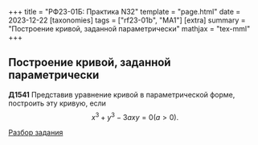 +++
title = "РФ23-01Б: Практика N32"
template = "page.html"
date = 2023-12-22
[taxonomies]
tags = ["rf23-01b", "MA1"]
[extra]
summary = "Построение кривой, заданной параметрически"
mathjax = "tex-mml"
+++

<!-- more -->
## Построение кривой, заданной параметрически

**Д1541**  Представив уравнение кривой в параметрической форме, построить эту кривую, если
$$
    x^3+y^3-3axy=0 (a>0).
$$

[Разбор задания](https://youtu.be/Hpg2qhyC21g)





